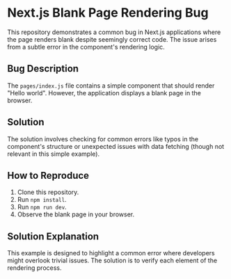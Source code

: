 # Next.js Blank Page Rendering Bug

This repository demonstrates a common bug in Next.js applications where the page renders blank despite seemingly correct code.  The issue arises from a subtle error in the component's rendering logic.

## Bug Description
The `pages/index.js` file contains a simple component that should render "Hello world".  However, the application displays a blank page in the browser.

## Solution
The solution involves checking for common errors like typos in the component's structure or unexpected issues with data fetching (though not relevant in this simple example).

## How to Reproduce
1. Clone this repository.
2. Run `npm install`.
3. Run `npm run dev`.
4. Observe the blank page in your browser.

## Solution Explanation
This example is designed to highlight a common error where developers might overlook trivial issues. The solution is to verify each element of the rendering process.